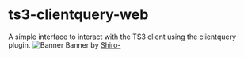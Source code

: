 # ts3-clientquery-web
A simple interface to interact with the TS3 client using the clientquery plugin.
![Banner](http://i.imgur.com/KgFjCQY.png)
Banner by [Shiro-](https://www.ev0lve.xyz/members/shiro.25)
